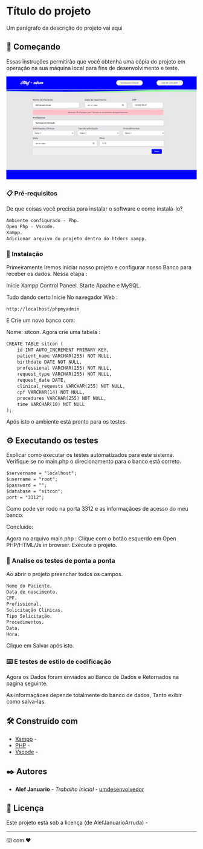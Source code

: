 # Título do projeto

Um parágrafo da descrição do projeto vai aqui

## 🚀 Começando

Essas instruções permitirão que você obtenha uma cópia do projeto em operação na sua máquina local para fins de desenvolvimento e teste.

![alt text](/projeto/assets/image.png)

### 📋 Pré-requisitos

De que coisas você precisa para instalar o software e como instalá-lo?

```
Ambiente configurado - Php.
Open Php - Vscode.
Xampp.
Adicionar arquivo do projeto dentro do htdocs xampp.
```

### 🔧 Instalação

Primeiramente Iremos iniciar nosso projeto e configurar nosso Banco para receber os dados.
Nessa etapa :

Inicie Xampp Control Paneel.
Starte Apache e MySQL.

Tudo dando certo
Inicie No navegador Web : 
```
http://localhost/phpmyadmin

```

E Crie um novo banco com:

Nome: sitcon.
Agora crie uma tabela : 
```
CREATE TABLE sitcon (
    id INT AUTO_INCREMENT PRIMARY KEY,
    patient_name VARCHAR(255) NOT NULL,
    birthdate DATE NOT NULL,
    professional VARCHAR(255) NOT NULL,
    request_type VARCHAR(255) NOT NULL,
    request_date DATE,
    clinical_requests VARCHAR(255) NOT NULL,
    cpf VARCHAR(14) NOT NULL,
    procedures VARCHAR(255) NOT NULL,
    time VARCHAR(10) NOT NULL
);

```

Após isto o ambiente está pronto para os testes.

## ⚙️ Executando os testes

Explicar como executar os testes automatizados para este sistema.
Verifique se no main.php o direcionamento para o banco está correto.

```
$servername = "localhost";
$username = "root";
$password = "";
$database = "sitcon";
port = "3312";
```
Como pode ver rodo na porta 3312 e as informaçãoes de acesso do meu banco.

Concluido:

Agora no arquivo main.php : 
Clique com o botão esquerdo em Open PHP/HTML/Js in browser.
Execute o projeto.

### 🔩 Analise os testes de ponta a ponta

Ao abrir o projeto preenchar todos os campos.

```
Nome do Paciente.
Data de nascimento.
CPF.
Profissional.
Solicitação Clinicas.
Tipo Solicitação. 
Procedimentos.
Data.
Hora.
```
Clique em Salvar após isto.

### ⌨️ E testes de estilo de codificação

Agora os Dados foram enviados ao Banco de Dados e Retornados na pagina seguinte.

As informaçãoes depende totalmente do banco de dados, Tanto exibir como salva-las.


## 🛠️ Construído com


* [Xampp](https://www.apachefriends.org/pt_br/download.html) - 
* [PHP](https://www.php.net/downloads.php) - 
* [Vscode](https://code.visualstudio.com/download) - 



## ✒️ Autores


* **Alef Januario** - *Trabalho Inicial* - [umdesenvolvedor](https://www.linkedin.com/in/alef-januario-arruda/)



## 📄 Licença

Este projeto está sob a licença (de AlefJanuarioArruda) -


---
⌨️ com ❤️ 